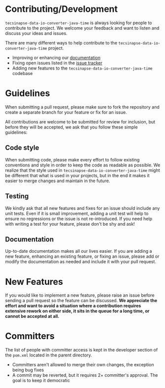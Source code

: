 Contributing/Development
===
`tecsinapse-data-io-converter-java-time` is always looking for people to contribute to the project. We welcome your
feedback and want to listen and discuss your ideas and issues.

There are many different ways to help contribute to the `tecsinapse-data-io-converter-java-time` project.

* Improving or enhancing our [documentation](https://github.com/tecsinapse/tecsinapse-data-io-converter-java-time/wiki)
* Fixing open issues listed in the [issue tracker](https://github.com/tecsinapse/tecsinapse-data-io-converter-java-time/issues?state=open)
* Adding new features to the `tecsinapse-data-io-converter-java-time` codebase

Guidelines
===
When submitting a pull request, please make sure to fork the repository and create a
separate branch for your feature or fix for an issue.

All contributions are welcome to be submitted for review for inclusion, but before
they will be accepted, we ask that you follow these simple guidelines:

Code style
---
When submitting code, please make every effort to follow existing conventions and
style in order to keep the code as readable as possible. We realize that the style
used in `tecsinapse-data-io-converter-java-time` might be different that what is used in your projects, but in the end
 it makes it easier to merge changes and maintain in the future.

Testing
---
We kindly ask that all new features and fixes for an issue should include any unit tests.
Even if it is small improvement, adding a unit test will help to ensure no regressions or the
issue is not re-introduced. If you need help with writing a test for your feature, please
don't be shy and ask!

Documentation
---
Up-to-date documentation makes all our lives easier. If you are adding a new feature,
enhancing an existing feature, or fixing an issue, please add or modify the documentation
as needed and include it with your pull request.

New Features
===
If you would like to implement a new feature, please raise an issue before sending a
pull request so the feature can be discussed. **We appreciate the effort and want
to avoid a situation where a contribution requires extensive rework on either side,
it sits in the queue for a long time, or cannot be accepted at all.**

Committers
===
The list of people with committer access is kept in the developer section of the `pom.xml` located in the parent directory.

* Committers aren't allowed to merge their own changes, the exception being bug fixes
* A commit may be reverted, but it requires 2+ committer's approval. The goal is to keep it democratic
